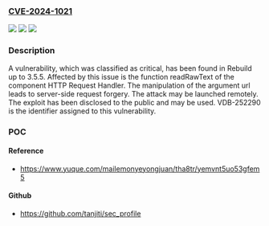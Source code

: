 ### [CVE-2024-1021](https://cve.mitre.org/cgi-bin/cvename.cgi?name=CVE-2024-1021)
![](https://img.shields.io/static/v1?label=Product&message=Rebuild&color=blue)
![](https://img.shields.io/static/v1?label=Version&message=%3D%203.5.0%20&color=brighgreen)
![](https://img.shields.io/static/v1?label=Vulnerability&message=CWE-918%20Server-Side%20Request%20Forgery&color=brighgreen)

### Description

A vulnerability, which was classified as critical, has been found in Rebuild up to 3.5.5. Affected by this issue is the function readRawText of the component HTTP Request Handler. The manipulation of the argument url leads to server-side request forgery. The attack may be launched remotely. The exploit has been disclosed to the public and may be used. VDB-252290 is the identifier assigned to this vulnerability.

### POC

#### Reference
- https://www.yuque.com/mailemonyeyongjuan/tha8tr/yemvnt5uo53gfem5

#### Github
- https://github.com/tanjiti/sec_profile

